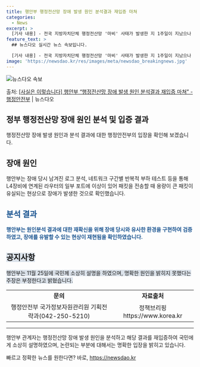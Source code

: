 ```yaml
---
title: 행안부 행정전산망 장애 발생 원인 분석결과 재입증 마쳐
categories:
  - News
excerpt: >
  [기사 내용] - 전국 지방자치단체 행정전산망 '마비' 사태가 발생한 지 1주일이 지났으나 정부는 여전히 명…
feature_text: >
  ## 뉴스다오 실시간 뉴스 속보입니다.

  [기사 내용] - 전국 지방자치단체 행정전산망 '마비' 사태가 발생한 지 1주일이 지났으나 정부는 여전히 명…
image: 'https://newsdao.kr/res/images/meta/newsdao_breakingnews.jpg'
---
```


![뉴스다오 속보](https://newsdao.kr/res/images/meta/newsdao_breakingnews.jpg)

<p>출처: <a href="https://newsdao.kr/2661" rel="dofollow">[사실은 이렇습니다] 행안부 “행정전산망 장애 발생 원인 분석결과 재입증 마쳐” - 행정안전부</a> | 뉴스다오</p>

<h2 data-ke-size="size26">정부 행정전산망 장애 원인 분석 및 입증 결과</h2>
<p data-ke-size="size16">행정전산망 장애 발생 원인과 분석 결과에 대한 행정안전부의 입장을 확인해 보겠습니다.</p>

<h2><b>장애 원인</b></h2>
<p data-ke-size="size16">행안부는 장애 당시 남겨진 로그 분석, 네트워크 구간별 반복적 부하 테스트 등을 통해 L4장비에 연계된 라우터의 일부 포트에 이상이 있어 패킷을 전송할 때 용량이 큰 패킷이 유실되는 현상으로 장애가 발생한 것으로 확인했습니다.</p>

<h2><span style="color: #1a5490;"><b>분석 결과</b></span></h2>
<p><b><span style="color: #1a5490;">행안부는 원인분석 결과에 대한 재확신을 위해 장애 당시와 유사한 환경을 구현하여 검증하였고, 장애를 유발할 수 있는 현상이 재현됨을 확인하였습니다.</span></b></p>

<h2><span style="background-color: #21538527;"><b>공지사항</b></span></h2>
<p><span style="background-color: #21538527;">행안부는 11월 25일에 국민께 소상히 설명을 하였으며, 명확한 원인을 밝히지 못했다는 주장은 부정한다고 밝혔습니다.</span></p>

<table>
	<tbody>
		<tr>
			<td style="text-align: center; height: 17px;"><b>문의</b></td>
			<td style="text-align: center; height: 17px;"><b>자료출처</b></td>
		</tr>
		<tr>
			<td style="text-align: center; height: 17px;">행정안전부 국가정보자원관리원 기획전략과(042-250-5210)</td>
			<td style="text-align: center; height: 17px;">정책브리핑 https://www.korea.kr</td>
		</tr>
	</tbody>
</table>
<hr>

<p data-ke-size="size16">행안부 관계자는 행정전산망 장애 발생 원인을 분석하고 해당 결과를 재입증하여 국민에게 소상히 설명하였으며, 논란되는 부분에 대해서는 명확한 입장을 밝히고 있습니다.</p> 

빠르고 정확한 뉴스를 원한다면? 바로, <a href="https://newsdao.kr" rel="dofollow">https://newsdao.kr</a>


